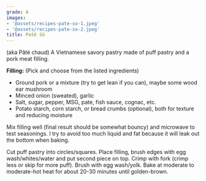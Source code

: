 ```yaml
---
grade: A
images:
- '@assets/recipes-pate-so-1.jpeg'
- '@assets/recipes-pate-so-2.jpeg'
title: Patê Sô
---
```

(aka Pâté chaud) A Vietnamese savory pastry made of puff pastry and a pork
meat filling.


**Filling:** (Pick and choose from the listed ingredients)
- Ground pork or a mixture (try to get lean if you can), maybe some wood ear mushroom
- Minced onion (sweated), garlic
- Salt, sugar, pepper, MSG, pate, fish sauce, cognac, etc.
- Potato starch, corn starch, or bread crumbs (optional), both for texture and reducing moisture

Mix filling well (final result should be somewhat bouncy) and microwave to test
seasonings. I try to avoid too much liquid and fat because it will leak out the bottom when baking.

Cut puff pastry into circles/squares. Place filling, brush edges with egg wash/whites/water and
put second piece on top. Crimp with fork (crimp less or skip for more puff). Brush with egg wash/yolk.
Bake at moderate to moderate-hot heat for about 20-30 minutes until golden-brown.